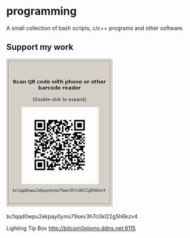 # programming

A small collection of bash scripts, c/c++ programs and other software.

## Support my work

![alt text](https://github.com/InserirAquiNome/crypto/blob/master/static/image/donate.png "Logo Title Text 1")

bc1qqd0wpu2ekpay0yms79sev3h7c0kl22g5h6kzv4


Lighting Tip Box
http://bitcoin0plomo.ddns.net:9115
